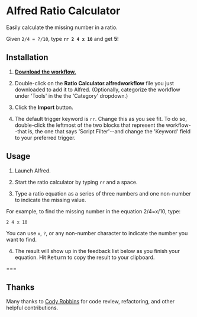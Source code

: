 # Alfred Ratio Calculator

Easily calculate the missing number in a ratio.

Given `2/4 = ?/10`, type **`rr 2 4 x 10`** and get **5**!

## Installation

1. **[Download the workflow.](https://github.com/matthewmcvickar/alfred-ratio-calculator/raw/master/Ratio%20Calculator.alfredworkflow)**

2. Double-click on the **Ratio Calculator.alfredworkflow** file you just downloaded to add it to Alfred. (Optionally, categorize the workflow under 'Tools' in the the 'Category' dropdown.)

3. Click the **Import** button.

4. The default trigger keyword is `rr`. Change this as you see fit. To do so, double-click the leftmost of the two blocks that represent the workflow--that is, the one that says 'Script Filter'--and change the 'Keyword' field to your preferred trigger.

## Usage

1. Launch Alfred.

2. Start the ratio calculator by typing `rr` and a space.

3. Type a ratio equation as a series of three numbers and one non-number to indicate the missing value.

  For example, to find the missing number in the equation 2/4=x/10, type:

  ```
  2 4 x 10
  ```

  You can use `x`, `?`, or any non-number character to indicate the number you want to find.

4. The result will show up in the feedback list below as you finish your equation. Hit <kbd>Return</kbd> to copy the result to your clipboard.

===

## Thanks

Many thanks to [Cody Robbins](http://github.com/codyrobbins) for code review, refactoring, and other helpful contributions.
